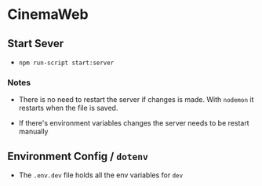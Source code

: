 # CinemaWeb

## Start Sever
- `npm run-script start:server`
### Notes
- There is no need to restart the server if changes is made. With `nodemon` it restarts when the file is saved.

- If there's environment variables changes the server needs to be restart manually

## Environment Config / `dotenv`
- The `.env.dev` file holds all the env variables for `dev`